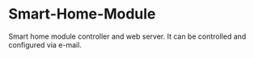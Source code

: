 # Smart-Home-Module
Smart home module controller and web server. It can be controlled and configured via e-mail.
